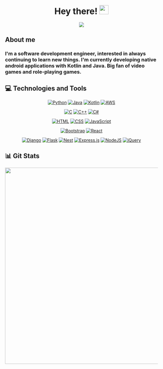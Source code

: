 <div align="center">
  <h1>Hey there! <img src="https://raw.githubusercontent.com/MartinHeinz/MartinHeinz/master/wave.gif" width="30px"></h1>
  <a href="https://www.linkedin.com/in/albertogarrido94/"> 
    <img src=https://img.shields.io/badge/Linkedin-%230077B5.svg?logo=linkedin&logoColor=white> 
  </a>
</div>

<h2>About me</h2>
<h3>I'm a software development engineer, interested in always continuing to learn new things. I'm currently developing native android applications with Kotlin and Java. Big fan of video games and role-playing games.</h3>

<h2>💻 Technologies and Tools</h2>
<div align="center">

  [![Python](https://img.shields.io/badge/Python-3776AB?logo=python&logoColor=fff)](#)
  [![Java](https://img.shields.io/badge/Java-%23ED8B00.svg?logo=openjdk&logoColor=white)](#) 
  [![Kotlin](https://img.shields.io/badge/Kotlin-%237F52FF.svg?logo=kotlin&logoColor=white)](#)
  [![AWS](https://img.shields.io/badge/AWS-%23FF9900.svg?logo=amazon-web-services&logoColor=white)](#)
  
  [![C](https://img.shields.io/badge/C-00599C?logo=c&logoColor=white)](#)
  [![C++](https://img.shields.io/badge/C++-%2300599C.svg?logo=c%2B%2B&logoColor=white)](#)
  [![C#](https://custom-icon-badges.demolab.com/badge/C%23-%23239120.svg?logo=cshrp&logoColor=white)](#)
  
  [![HTML](https://img.shields.io/badge/HTML-%23E34F26.svg?logo=html5&logoColor=white)](#)
  [![CSS](https://img.shields.io/badge/CSS-1572B6?logo=css3&logoColor=fff)](#)
  [![JavaScript](https://img.shields.io/badge/JavaScript-F7DF1E?logo=javascript&logoColor=000)](#)
  
  [![Bootstrap](https://img.shields.io/badge/Bootstrap-7952B3?logo=bootstrap&logoColor=fff)](#)
  [![React](https://img.shields.io/badge/React-%2320232a.svg?logo=react&logoColor=%2361DAFB)](#)
  
  [![Django](https://img.shields.io/badge/Django-%23092E20.svg?logo=django&logoColor=white)](#)
  [![Flask](https://img.shields.io/badge/Flask-000?logo=flask&logoColor=fff)](#)
  [![Nest](https://img.shields.io/badge/Nest.js-%23E0234E.svg?logo=nestjs&logoColor=white)](#)
  [![Express.js](https://img.shields.io/badge/Express.js-%23404d59.svg?logo=express&logoColor=%2361DAFB)](#)
  [![NodeJS](https://img.shields.io/badge/Node.js-6DA55F?logo=node.js&logoColor=white)](#)
  [![jQuery](https://img.shields.io/badge/jQuery-0769AD?logo=jquery&logoColor=fff)](#)

</div>

<h2>📊 Git Stats</h2>
<div align="center">
  <img height="645em" src="https://github-readme-stats.vercel.app/api/top-langs/?username=AlbertRG&layout=donut-vertical&theme=ocean_dark&hide_border=true&&langs_count=8&hide=cython,roff,xslt&exclude_repo=Easywash-Web" />
</div>
